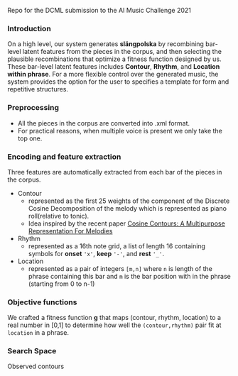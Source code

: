 Repo for the DCML submission to the AI Music Challenge 2021

### Introduction


On a high level, our system generates **slängpolska** by recombining bar-level latent features from the pieces in the corpus, and then selecting the plausible recombinations that optimize a fitness function designed by us. 
These bar-level latent features includes **Contour**, **Rhythm**, and **Location within phrase**.
For a more flexible control over the generated music, the system provides the option for the user to specifies a template for form and repetitive structures. 


### Preprocessing

- All the pieces in the corpus are converted into .xml format.
- For practical reasons, when multiple voice is present we only take the top one.

### Encoding and feature extraction
Three features are automatically extracted from each bar of the pieces in the corpus. 

- Contour
  - represented as the first 25 weights of the component of the Discrete Cosine Decomposition of the melody which is represented as piano roll(relative to tonic).
  - Idea inspired by the recent paper [Cosine Contours:
A Multipurpose Representation For Melodies](https://bascornelissen.nl/static/bb40b6993ad2589cb16ba2ffaa940a24/cosine-contours.pdf)
- Rhythm
  - represented as a 16th note grid, a list of length 16 containing symbols for **onset** `'x'`, **keep** `'-'`, and **rest** `'_'`.
- Location
  - represented as a pair of integers `[m,n]` where `n` is length of the phrase containing this bar and `m` is the bar position with in the phrase (starting from 0 to n-1) 


### Objective functions
We crafted a fitness function **g** that maps (contour, rhythm, location) to a real number in [0,1] to determine how well the `(contour,rhythm)` pair fit at `location` in a phrase.

### Search Space
Observed contours 